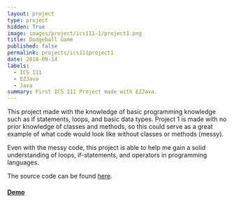 ```yaml
---
layout: project
type: project
hidden: True
image: images/project/ics111-1/project1.png
title: Dodgeball Game
published: false
permalink: projects/ics111project1
date: 2018-09-14
labels:
  - ICS 111
  - EZJava
  - Java
summary: First ICS 111 Project made with EZJava.
---
```

This project made with the knowledge of basic programming knowledge such as if statements, loops, and basic data types. Project 1 is made with no prior knowledge of classes and methods, so this could serve as a great example of what code would look like without classes or methods (messy).

Even with the messy code, this project is able to help me gain a solid understanding of loops, if-statements, and operators in programming languages.

The source code can be found [here](https://github.com/JunM1ao/ICS-111-Project-1).

#### [Demo](https://youtu.be/HEakSn5i3-M)
<div class="ui embed" data-source="youtube" data-id="HEakSn5i3-M">
</div>
